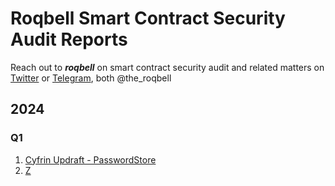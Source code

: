 # Roqbell Smart Contract Security Audit Reports

Reach out to ***roqbell*** on smart contract security audit and related matters on [Twitter](https://twitter.com/the_roqbell) or [Telegram](https://t.me/the_roqbell), both @the_roqbell

## 2024

### Q1

1. [Cyfrin Updraft - PasswordStore](pdf/report.pdf)
2. [Z](hghg.pdf)

